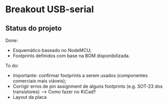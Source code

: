 # Breakout USB-serial

## Status do projeto

Done:
* Esquemático baseado no NodeMCU;
* Footprints definidos com base na BOM disponibilizada.

To do:
* Importante: confirmar footprints a serem usados (componentes comerciais mais viáveis);
* Corrigir erros de pin assignment de alguns footprints (e.g. SOT-23 dos transistores) --> Como fazer no KiCad?
* Layout da placa